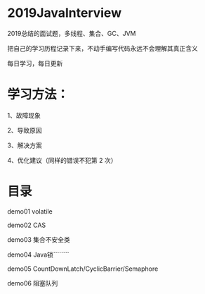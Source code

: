# 2019JavaInterview
2019总结的面试题，多线程、集合、GC、JVM

把自己的学习历程记录下来，不动手编写代码永远不会理解其真正含义

每日学习，每日更新

# 学习方法：

1、故障现象

2、导致原因

3、解决方案

4、优化建议（同样的错误不犯第 2 次）


# 目录

demo01   volatile

demo02   CAS

demo03   集合不安全类

demo04   Java锁````````

demo05   CountDownLatch/CyclicBarrier/Semaphore

demo06   阻塞队列
